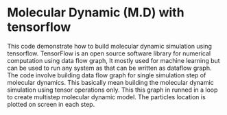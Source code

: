 # Molecular Dynamic (M.D) with tensorflow
This code demonstrate how to build molecular dynamic simulation using tensorflow. 
TensorFlow is an open source software library for numerical computation using data flow graph,
It mostly used for machine learning but can be used to run any system as that can be written as dataflow graph. The code involve building data flow graph for single simulation step of molecular dynamics.
This basically mean building the molecular dynamic simulation using tensor operations only. This this graph in runned in a loop to create multistep molecular dynamic model. The particles location is plotted on screen in each step.
